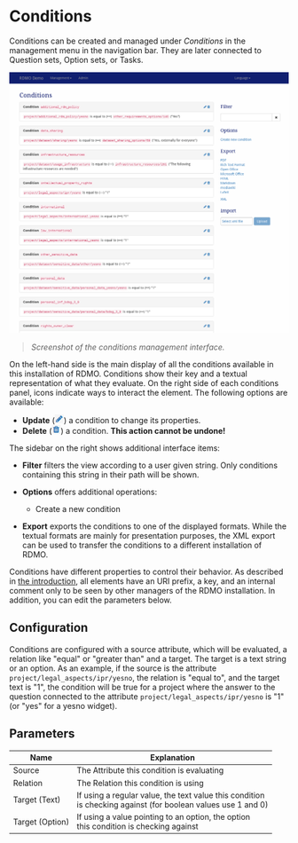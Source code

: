 # Conditions

Conditions can be created and managed under *Conditions* in the management menu in the navigation bar. They are later connected to Question sets, Option sets, or Tasks.

![](../_static/img/screens/conditions.png)
> *Screenshot of the conditions management interface.*

On the left-hand side is the main display of all the conditions available in this installation of RDMO. Conditions show their key and a textual representation of what they evaluate. On the right side of each conditions panel, icons indicate ways to interact the element. The following options are available:

* **Update** (![](../_static/img/icons/update.png)) a condition to change its properties.
* **Delete** (![](../_static/img/icons/delete.png)) a condition. **This action cannot be undone!**

The sidebar on the right shows additional interface items:

* **Filter** filters the view according to a user given string. Only conditions containing this string in their path will be shown.
* **Options** offers additional operations:

  * Create a new condition

* **Export** exports the conditions to one of the displayed formats. While the textual formats are mainly for presentation purposes, the XML export can be used to transfer the conditions to a different installation of RDMO.

Conditions have different properties to control their behavior. As described in [the introduction](./index.html), all elements have an URI prefix, a key, and an internal comment only to be seen by other managers of the RDMO installation. In addition, you can edit the parameters below.

## Configuration

Conditions are configured with a source attribute, which will be evaluated, a relation like "equal" or "greater than" and a target. The target is a text string or an option. As an example, if the source is the attribute `project/legal_aspects/ipr/yesno`, the relation is "equal to", and the target text is "1", the condition will be true for a project where the answer to the question connected to the attribute `project/legal_aspects/ipr/yesno` is "1" (or "yes" for a yesno widget).

## Parameters

|Name|Explanation|
|-|-|
|Source|The Attribute this condition is evaluating|
|Relation|The Relation this condition is using|
|Target (Text)|If using a regular value, the text value this condition<br>is checking against (for boolean values use 1 and 0)|
|Target (Option)|If using a value pointing to an option, the option<br>this condition is checking against|
